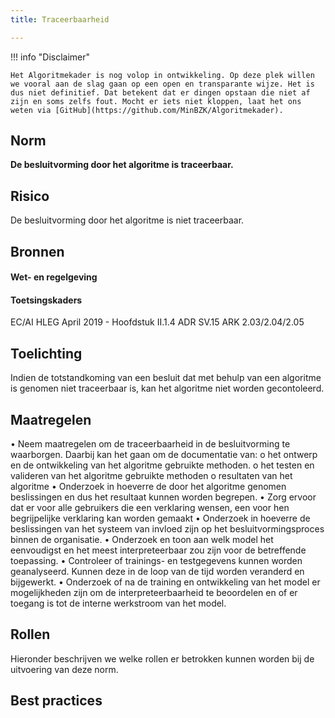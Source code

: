 ```yaml
---
title: Traceerbaarheid

---
```


!!! info "Disclaimer"

    Het Algoritmekader is nog volop in ontwikkeling. Op deze plek willen we vooral aan de slag gaan op een open en transparante wijze. Het is dus niet definitief. Dat betekent dat er dingen opstaan die niet af zijn en soms zelfs fout. Mocht er iets niet kloppen, laat het ons weten via [GitHub](https://github.com/MinBZK/Algoritmekader).


## Norm
**De besluitvorming door het algoritme is traceerbaar.**

## Risico
De besluitvorming door het algoritme is niet traceerbaar.

## Bronnen

#### Wet- en regelgeving


#### Toetsingskaders
EC/AI HLEG April 2019 - Hoofdstuk II.1.4
ADR SV.15
ARK 2.03/2.04/2.05

## Toelichting
Indien de totstandkoming van een besluit dat met behulp van een algoritme is genomen niet traceerbaar is, kan het algoritme niet worden gecontoleerd. 

## Maatregelen
•	Neem maatregelen om de traceerbaarheid in de besluitvorming te waarborgen. Daarbij kan het gaan om de documentatie van:
o	het ontwerp en de ontwikkeling van het algoritme gebruikte methoden. 
o	het testen en valideren van het algoritme gebruikte methoden 
o	resultaten van het algoritme 
•	Onderzoek in hoeverre de door het algoritme genomen beslissingen en dus het resultaat kunnen worden begrepen.
•	Zorg ervoor dat er voor alle gebruikers die een verklaring wensen, een voor hen begrijpelijke verklaring kan worden gemaakt 
•	Onderzoek in hoeverre de beslissingen van het systeem van invloed zijn op het besluitvormingsproces binnen de organisatie.
•	Onderzoek en toon aan welk model het eenvoudigst en het meest interpreteerbaar zou zijn voor de betreffende toepassing.
•	Controleer of trainings- en testgegevens kunnen worden geanalyseerd. Kunnen deze in de loop van de tijd worden veranderd en bijgewerkt.
•	Onderzoek of na de training en ontwikkeling van het model er mogelijkheden zijn om de interpreteerbaarheid te beoordelen en of er toegang is tot de interne werkstroom van het model.

## Rollen
Hieronder beschrijven we welke rollen er betrokken kunnen worden bij de uitvoering van deze norm. 



## Best practices

